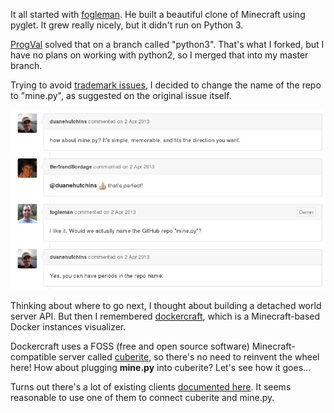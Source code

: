 It all started with [fogleman](https://github.com/fogleman/Minecraft). He built a beautiful clone of Minecraft using pyglet. It grew really nicely, but it didn't run on Python 3.

[ProgVal](https://github.com/ProgVal/Minecraft/tree/python3) solved that on a branch called "python3". That's what I forked, but I have no plans on working with python2, so I merged that into my master branch.

Trying to avoid [trademark issues](https://github.com/fogleman/Minecraft/issues/23), I decided to change the name of the repo to "mine.py", as suggested on the original issue itself.

![](issue23-TrademarkIssues.png)

Thinking about where to go next, I thought about building a detached world server API. But then I remembered [dockercraft](https://github.com/docker/dockercraft), which is a Minecraft-based Docker instances visualizer.

Dockercraft uses a FOSS (free and open source software) Minecraft-compatible server called [cuberite](http://cuberite.org/), so there's no need to reinvent the wheel here! How about plugging **mine.py** into cuberite? Let's see how it goes...

Turns out there's a lot of existing clients [documented here](http://wiki.vg/Client_List). It seems reasonable to use one of them to connect cuberite and mine.py.

